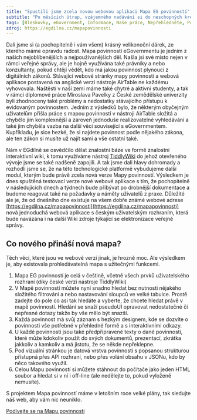 ```yaml
---
title: "Spustili jsme zcela novou webovou aplikaci Mapa EG povinností"
subtitle: "Po měsících útrap, vzájemného nadávání si do neschopných kreténů a dalších interních radostí, jsme spustili zbrusu novou webovou verzi Mapy EG povinností se spoustou nových funkcpi a hlavně v češtině."
tags: [Bleskovky, eGovernment, Informace, Naše práce, Nepřehlédněte, Povedlo se, Projekt Mapa povinností, Zdroje informací]
zdroj: https://egdilna.cz/mapapovinnosti
---
```


Dali jsme si (a pochopitelně i vám všem) krásný velikonoční dárek, ze kterého máme opravdu radost. Mapa   povinností eGovernmentu  je jedním z našich nejoblíbenějších a nejpoužívanějších děl. Našla jsi své místo nejen v rámci veřejné správy, ale je hojně využívána také právníky a nebo konzultanty, pokud chtějí vědět, kdo má jakou povinnost plynoucí z digitálních zákonů. Stávající webové stránky mapy povinností a webová aplikace postavená na anglické verzi nástroje AirTable ne každému vyhovovala. Naštěstí v naší zemi máme také chytré a aktivní studenty, a tak v rámci diplomové práce Miroslava Pavelky z České zemědělské univerzity byli zhodnoceny  také problémy a nedostatky stávajícího přístupu k evidovaným povinnostem. Jedním z výsledků bylo, že některým obyčejným uživatelům přišla práce s mapou povinností v nástroji AirTable  složitá a chybělo jim komplexnější a zároveň jednoduše realizovatelné vyhledávání a také jim chyběla vazba na další věci související s eGovernmentem. Kupříkladu, je sice hezké, že si najdete povinnost podle nějakého zákona, ale ten zákon si musíte už najít sami a vše ostatní také. 

Nám v EGdílně se osvědčilo dělat znalostní báze ve formě znalostní interaktivní wiki, k tomu využíváme nástroj [TiddlyWiki](https://www.tiddlywiki.com) do jehož otevřeného vývoje jsme se také nadšeně zapojili. A tak jsme dali hlavy dohromady a rozhodli jsme se, že na této technologické platformě vybudujeme další modul, kterým bude právě zcela nová verze Mapy povinností. Výsledkem je dnes spuštěná testovací verze nové webové aplikace s tím, že pochopitelně v následujících dnech a týdnech bude přibývat po drobnější dokumentace a budeme reagovat také na požadavky a náměty uživatelů z praxe. Důležité ale je, že od dnešního dne existuje na všem dobře známé webové adrese [https://egdilna.cz/mapapovinnosti](https://egdilna.cz/mapapovinnosti) nová jednoduchá webová aplikace s českým uživatelským rozhraním, která bude navázána i na další Wiki zdroje týkající se elektronizace veřejné správy.

## Co nového přináší nová mapa?

Těch věcí, které jsou ve webové verzi jinak, je hrozně moc. Ale výsledkem je, aby existovala prohledávatelná mapa s užitečnými funkcemi.

1. Mapa EG povinností je celá v češtině, včetně všech prvků uživatelského rozhraní (díky české verzi nástroje TiddlyWiki)
2. V Mapě povinností můžete nyní snadno hledat bez nutnosti nějakého složitého filtrování a nebo nastavování sloupců ve velké tabulce. Prostě zadejte do pole co asi tak hledáte a vyberte, že chcete hledat právě v mapě povinností. Hledání se snaží pseudoUI opravovat nedostatečné či nepřesné dotazy takže by vše mělo být snazší.
3. Každá povinnost má svůj záznam s hezkým designem, kde se dozvíte o povinnosti vše potřebné v přehledné formě a s interaktivními odkazy.
4. U každé povinnosti jsou také předpřipravené texty o dané povinnosti, které může kdokoliv použít do svých dokumentů, prezentací, zkrátka jakkoliv a kamkoliv a má jistotu, že se někde nepřeklepne.
1. Pod vizuální stránkou je datová vrstva povinností s popsanou strukturou přístupná přes API rozhraní, nebo přes volání obsahu v JSONu, kdo by něco takového využil.
1. Celou Mapu povinností si můžete stáhnout do počítače jako jeden HTML soubor a hledat si v ní i off-line (ale nedělejte to, pokud vyloženě nemusíte).

S projektem Mapa povinností máme v letošním roce velké plány, tak sledujte náš web, aby vám nic neuniklo.

[Podívejte se na Mapu povinností](https://egdilna.cz/mapapovinnosti)
